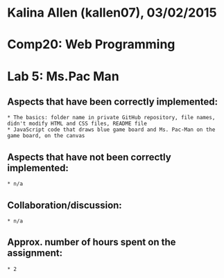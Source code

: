 Kalina Allen (kallen07), 03/02/2015
===================================
Comp20: Web Programming
=======================
Lab 5: Ms.Pac Man
=================

Aspects that have been correctly implemented:
---------------------------------------------
	* The basics: folder name in private GitHub repository, file names, didn't modify HTML and CSS files, README file
	* JavaScript code that draws blue game board and Ms. Pac-Man on the game board, on the canvas

Aspects that have not been correctly implemented:
-------------------------------------------------
	* n/a

Collaboration/discussion:
-------------------------
	* n/a

Approx. number of hours spent on the assignment:
------------------------------------------------
	* 2
